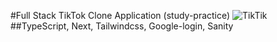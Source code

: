 #Full Stack TikTok Clone Application (study-practice)
![TikTik](https://i.ibb.co/w7WyFJG/Tik-Tok-Clone-Thumbnail-2.png)
##TypeScript, Next, Tailwindcss, Google-login, Sanity

